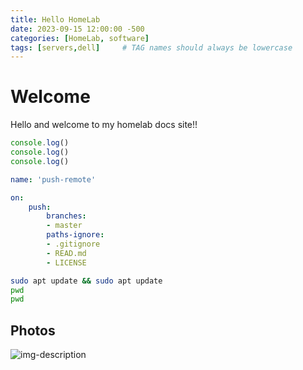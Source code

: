 ```yaml
---
title: Hello HomeLab
date: 2023-09-15 12:00:00 -500
categories: [HomeLab, software]
tags: [servers,dell]     # TAG names should always be lowercase
---
```


# Welcome

Hello and welcome to my homelab docs site!!


```javascript
console.log()
console.log()
console.log()
```

```yml
name: 'push-remote'

on:
    push:
        branches:
        - master
        paths-ignore:
        - .gitignore
        - READ.md
        - LICENSE
```

```bash
sudo apt update && sudo apt update
pwd
pwd
```

## Photos

![img-description](https://i.imgur.com/J0PIZYM.jpeg)